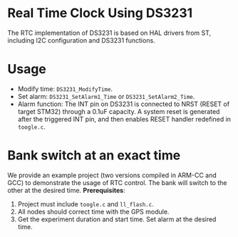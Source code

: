 # Real Time Clock Using DS3231

The RTC implementation of DS3231 is based on HAL drivers from ST, including I2C configuration and DS3231 functions.
<!-- In order to respect the STM32Cube template structure, besides DS3231 library (ds3231.c, ds3231.h), variable handlers are also related to project files including: stm32l4xx_hal_msp.c, stm32l4xx_it.c. -->

# Usage
- Modify time: ``DS3231_ModifyTime``.
- Set alarm: ``DS3231_SetAlarm1_Time`` or ``DS3231_SetAlarm2_Time``.
- Alarm function: The INT pin on DS3231 is connected to NRST (RESET of target STM32) through a 0.1uF capacity. A system reset is generated after the triggered INT pin, and then enables RESET handler redefined in ``toogle.c``.

# Bank switch at an exact time
We provide an example project (two versions compiled in ARM-CC and GCC) to demonstrate the usage of RTC control. The bank will switch to the other at the desired time.
**Prerequisites**:
1. Project must include ``toogle.c`` and ``ll_flash.c``.
2. All nodes should correct time with the GPS module.
3. Get the experiment duration and start time. Set alarm at the desired time.
